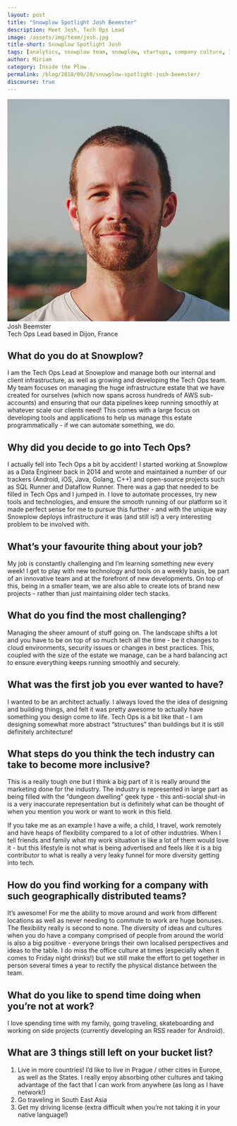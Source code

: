 ```yaml
---
layout: post
title: "Snowplow Spotlight Josh Beemster"
description: Meet Josh, Tech Ops Lead
image: /assets/img/team/josh.jpg
title-short: Snowplow Spotlight Josh
tags: [analytics, snowplow team, snowplow, startups, company culture, Inside the Plow]
author: Miriam
category: Inside the Plow
permalink: /blog/2018/09/28/snowplow-spotlight-josh-beemster/
discourse: true
---
```


![Josh Beemster][josh]
<br>
Josh Beemster
<br>
Tech Ops Lead based in Dijon, France


<h2>What do you do at Snowplow?</h2>

I am the Tech Ops Lead at Snowplow and manage both our internal and client infrastructure, as well as growing and developing the Tech Ops team. My team focuses on managing the huge infrastructure estate that we have created for ourselves (which now spans across hundreds of AWS sub-accounts) and ensuring that our data pipelines keep running smoothly at whatever scale our clients need!  This comes with a large focus on developing tools and applications to help us manage this estate programmatically - if we can automate something, we do.

<h2>Why did you decide to go into Tech Ops?</h2>

I actually fell into Tech Ops a bit by accident! I started working at Snowplow as a Data Engineer back in 2014 and wrote and maintained a number of our trackers (Android, iOS, Java, Golang, C++) and open-source projects such as SQL Runner and Dataflow Runner. There was a gap that needed to be filled in Tech Ops and I jumped in. I love to automate processes, try new tools and technologies, and ensure the smooth running of our platform so it made perfect sense for me to pursue this further - and with the unique way Snowplow deploys infrastructure it was (and still is!) a very interesting problem to be involved with.

<h2>What’s your favourite thing about your job?</h2>

My job is constantly challenging and I’m learning something new every week! I get to play with new technology and tools on a weekly basis, be part of an innovative team and at the forefront of new developments.  On top of this, being in a smaller team, we are also able to create lots of brand new projects - rather than just maintaining older tech stacks.

<h2>What do you find the most challenging?</h2>

Managing the sheer amount of stuff going on. The landscape shifts a lot and you have to be on top of so much tech all the time - be it changes to cloud environments, security issues or changes in best practices. This, coupled with the size of the estate we manage, can be a hard balancing act to ensure everything keeps running smoothly and securely.

<h2>What was the first job you ever wanted to have?</h2>

I wanted to be an architect actually. I always loved the the idea of designing and building things, and felt it was pretty awesome to actually have something you design come to life. Tech Ops is a bit like that - I am designing somewhat more abstract “structures” than buildings but it is still definitely architecture!

<h2>What steps do you think the tech industry can take to become more inclusive?</h2>

This is a really tough one but I think a big part of it is really around the marketing done for the industry. The industry is represented in large part as being filled with the “dungeon dwelling” geek type - this anti-social shut-in is a very inaccurate representation but is definitely what can be thought of when you mention you work or want to work in this field.

If you take me as an example I have a wife, a child, I travel, work remotely and have heaps of flexibility compared to a lot of other industries. When I tell friends and family what my work situation is like a lot of them would love it - but this lifestyle is not what is being advertised and feels like it is a big contributor to what is really a very leaky funnel for more diversity getting into tech.

<h2>How do you find working for a company with such geographically distributed teams?</h2>

It’s awesome! For me the ability to move around and work from different locations as well as never needing to commute to work are huge bonuses. The flexibility really is second to none. The diversity of ideas and cultures when you do have a company comprised of people  from around the world is also a big positive - everyone brings their own localised perspectives and ideas to the table.  I do miss the office culture at times (especially when it comes to Friday night drinks!) but we still make the effort to get together in person several times a year to rectify the physical distance between the team.

<h2>What do you like to spend time doing when you’re not at work?</h2>

I love spending time with my family, going traveling, skateboarding and working on side projects (currently developing an RSS reader for Android).

<h2>What are 3 things still left on your bucket list?</h2>

1. Live in more countries! I’d like to live in Prague / other cities in Europe, as well as the States. I really enjoy absorbing other cultures and taking advantage of the fact that I can work from anywhere (as long as I have network!)
2. Go traveling in South East Asia
3. Get my driving license (extra difficult when you’re not taking it in your native language!)

[josh]: /assets/img/team/josh.jpg
